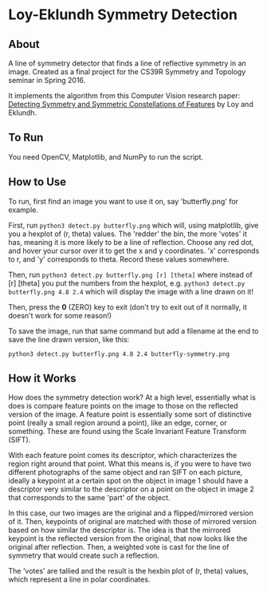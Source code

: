 # Loy-Eklundh Symmetry Detection

## About

A line of symmetry detector that finds a line of reflective symmetry in an image.
Created as a final project for the CS39R Symmetry and Topology seminar in Spring 2016.

It implements the algorithm from this Computer Vision research paper:
[Detecting Symmetry and Symmetric Constellations of Features](http://www.cse.psu.edu/~yul11/CourseFall2006_files/loy_eccv2006.pdf) by Loy and Eklundh.

## To Run

You need OpenCV, Matplotlib, and NumPy to run the script.

## How to Use
To run, first find an image you want to use it on, say 'butterfly.png' for example.

First, run `python3 detect.py butterfly.png` which will, using matplotlib, give you a
hexplot of (r, theta) values. The 'redder' the bin, the more 'votes' it has, meaning
it is more likely to be a line of reflection. Choose any red dot, and hover your cursor
over it to get the x and y coordinates. 'x' corresponds to r, and 'y' corresponds to theta.
Record these values somewhere. 

Then, run `python3 detect.py butterfly.png [r] [theta]` where
instead of [r] [theta] you put the numbers from the hexplot, e.g.
`python3 detect.py butterfly.png 4.8 2.4` which will display the image with a line drawn on it!

Then, press the **0** (ZERO) key to exit
(don't try to exit out of it normally, it doesn't work for some reason!)

To save the image, run that same command but add a filename at the end to save the
line drawn version, like this:

`python3 detect.py butterfly.png 4.8 2.4 butterfly-symmetry.png`

## How it Works
How does the symmetry detection work? At a high level, essentially what 
is does is compare feature points on the image to those on the 
reflected version of the image. A feature point is essentially some sort
of distinctive point (really a small region around a point), like an edge,
corner, or something. These are found using the Scale Invariant Feature Transform (SIFT).

With each feature point comes its descriptor, which characterizes the region
right around that point. What this means is, if you were to have two different photographs of the same object and ran SIFT on each picture, ideally a keypoint at a certain spot on the object in image 1 should have a descriptor very similar to the descriptor on a point on the object in image 2 that corresponds to the same 'part' of the object.

In this case, our two images are the original and a flipped/mirrored version of it. Then, keypoints of original are matched with those of mirrored version based on how similar the descriptor is. The idea is that the mirrored keypoint is the reflected version from the original, that now looks like the original after reflection. Then, a weighted vote is cast for the line of symmetry that would create such a reflection.

The 'votes' are tallied and the result is the hexbin plot of (r, theta) values, which represent a line in polar coordinates.
